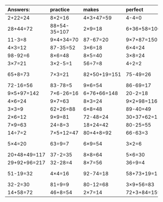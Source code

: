 | Answers: | practice | makes | perfect | ! |
| :--- | :--- | :--- | :--- | :--- |
| 2+22=24 | 8×2=16 | 4×3+47=59 | 4-4=0 | 45÷5=9 | 
| 28+44=72 | 88+54-35=107 | 2×9=18 | 6+36+58=100 | 12+82=94 | 
| 11-3=8 | 9×4+34=70 | 87-67=20 | 9×7+87=150 | 19-1=18 | 
| 4×3=12 | 87-35=52 | 3×6=18 | 6×4=24 | 6×3=18 | 
| 98-92=6 | 8×6=48 | 8×5=40 | 3×8=24 | 6×2=12 | 
| 3×7=21 | 3×2-5=1 | 56÷7=8 | 4÷2=2 | 8×9=72 | 
| 65+8=73 | 7×3=21 | 82+50+19=151 | 75-49=26 | 95+13-49=59 | 
| 72-16=56 | 83-78=5 | 9×6=54 | 86-69=17 | 5×8=40 | 
| 9×5+97=142 | 7×6-26=16 | 6+76+66=148 | 20-2=18 | 9×6+56=110 | 
| 4×6=24 | 9×7=63 | 8×3=24 | 9×2+98=116 | 34-33=1 | 
| 3×3=9 | 62+26=88 | 6×8=48 | 89-40=49 | 59-18=41 | 
| 2×6=12 | 9×9=81 | 72-48=24 | 30+37+62=129 | 9×8=72 | 
| 7×9=63 | 24÷8=3 | 18+24=42 | 80-25=55 | 56+27=83 | 
| 14÷7=2 | 7×5+12=47 | 80+4+8=92 | 66-63=3 | 2×5=10 | 
| 5×4=20 | 63÷9=7 | 6×9=54 | 3×2=6 | 51+79-40=90 | 
| 20+48+49=117 | 37-2=35 | 8×8=64 | 5×6=30 | 7×5-1=34 | 
| 29+92+96=217 | 32-28=4 | 8×7=56 | 36÷9=4 | 70+26=96 | 
| 51-19=32 | 4×4=16 | 92-74=18 | 58+73+19=150 | 60+53-58=55 | 
| 32-2=30 | 81÷9=9 | 80-12=68 | 3×9+56=83 | 2×8=16 | 
| 14+58=72 | 46+8=54 | 2×7=14 | 72+3+84=159 | 24-23=1 | 
